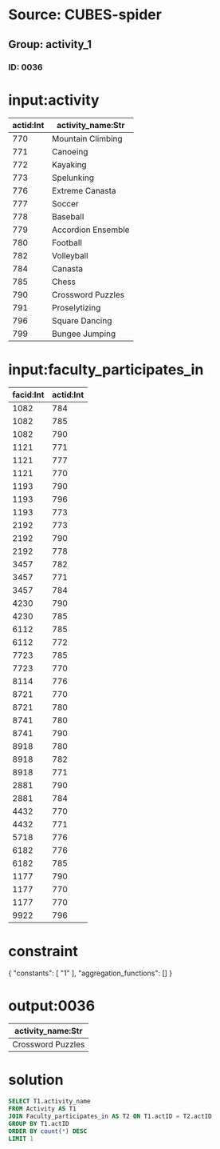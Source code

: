 # Source: CUBES-spider
## Group: activity_1
### ID: 0036

# input:activity

| actid:Int | activity_name:Str |
|---|---|
| 770 | Mountain Climbing |
| 771 | Canoeing |
| 772 | Kayaking |
| 773 | Spelunking |
| 776 | Extreme Canasta |
| 777 | Soccer |
| 778 | Baseball |
| 779 | Accordion Ensemble |
| 780 | Football |
| 782 | Volleyball |
| 784 | Canasta |
| 785 | Chess |
| 790 | Crossword Puzzles |
| 791 | Proselytizing |
| 796 | Square Dancing |
| 799 | Bungee Jumping |

# input:faculty_participates_in

| facid:Int | actid:Int |
|---|---|
| 1082 | 784 |
| 1082 | 785 |
| 1082 | 790 |
| 1121 | 771 |
| 1121 | 777 |
| 1121 | 770 |
| 1193 | 790 |
| 1193 | 796 |
| 1193 | 773 |
| 2192 | 773 |
| 2192 | 790 |
| 2192 | 778 |
| 3457 | 782 |
| 3457 | 771 |
| 3457 | 784 |
| 4230 | 790 |
| 4230 | 785 |
| 6112 | 785 |
| 6112 | 772 |
| 7723 | 785 |
| 7723 | 770 |
| 8114 | 776 |
| 8721 | 770 |
| 8721 | 780 |
| 8741 | 780 |
| 8741 | 790 |
| 8918 | 780 |
| 8918 | 782 |
| 8918 | 771 |
| 2881 | 790 |
| 2881 | 784 |
| 4432 | 770 |
| 4432 | 771 |
| 5718 | 776 |
| 6182 | 776 |
| 6182 | 785 |
| 1177 | 790 |
| 1177 | 770 |
| 1177 | 770 |
| 9922 | 796 |

# constraint

{
  "constants": [
    "1"
  ],
  "aggregation_functions": []
}

# output:0036

| activity_name:Str |
|---|
| Crossword Puzzles |

# solution

```sql
SELECT T1.activity_name
FROM Activity AS T1
JOIN Faculty_participates_in AS T2 ON T1.actID = T2.actID
GROUP BY T1.actID
ORDER BY count(*) DESC
LIMIT 1
```
